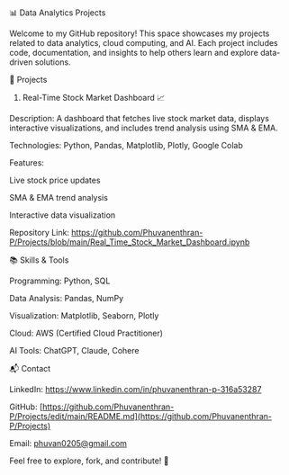 📊 Data Analytics Projects

Welcome to my GitHub repository! This space showcases my projects related to data analytics, cloud computing, and AI. Each project includes code, documentation, and insights to help others learn and explore data-driven solutions.

🚀 Projects

1. Real-Time Stock Market Dashboard 📈

Description: A dashboard that fetches live stock market data, displays interactive visualizations, and includes trend analysis using SMA & EMA.

Technologies: Python, Pandas, Matplotlib, Plotly, Google Colab

Features:

Live stock price updates

SMA & EMA trend analysis

Interactive data visualization

Repository Link: https://github.com/Phuvanenthran-P/Projects/blob/main/Real_Time_Stock_Market_Dashboard.ipynb

📚 Skills & Tools

Programming: Python, SQL

Data Analysis: Pandas, NumPy

Visualization: Matplotlib, Seaborn, Plotly

Cloud: AWS (Certified Cloud Practitioner)

AI Tools: ChatGPT, Claude, Cohere

📬 Contact

LinkedIn: https://www.linkedin.com/in/phuvanenthran-p-316a53287

GitHub: [https://github.com/Phuvanenthran-P/Projects/edit/main/README.md](https://github.com/Phuvanenthran-P/Projects)

Email: phuvan0205@gmail.com

Feel free to explore, fork, and contribute! 🚀

